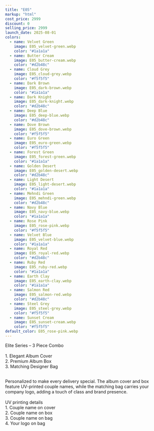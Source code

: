 ```yaml
---
title: "E05"
markup: "html"
cost_price: 2999
discount: 0
selling_price: 2999
launch_date: 2025-08-01
colors:
  - name: Velvet Green
    image: E05_velvet-green.webp
    color: "#1a1a1a"
  - name: Butter Cream
    image: E05_butter-cream.webp
    color: "#d2b48c"
  - name: Cloud Grey
    image: E05_cloud-grey.webp
    color: "#f5f5f5"
  - name: Dark Brown
    image: E05_dark-brown.webp
    color: "#1a1a1a"
  - name: Dark Knight
    image: E05_dark-knight.webp
    color: "#d2b48c"
  - name: Deep Blue
    image: E05_deep-blue.webp
    color: "#d2b48c"
  - name: Dove Brown
    image: E05_dove-brown.webp
    color: "#f5f5f5"
  - name: Euro Green
    image: E05_euro-green.webp
    color: "#f5f5f5"
  - name: Forest Green
    image: E05_forest-green.webp
    color: "#1a1a1a"
  - name: Golden Desert
    image: E05_golden-desert.webp
    color: "#d2b48c"
  - name: Light Desert
    image: E05_light-desert.webp
    color: "#1a1a1a"
  - name: Mehndi Green
    image: E05_mehndi-green.webp
    color: "#d2b48c"
  - name: Navy Blue
    image: E05_navy-blue.webp
    color: "#1a1a1a"
  - name: Rose Pink
    image: E05_rose-pink.webp
    color: "#f5f5f5"
  - name: Velvet Blue
    image: E05_velvet-blue.webp
    color: "#1a1a1a"
  - name: Royal Red
    image: E05_royal-red.webp
    color: "#d2b48c"
  - name: Ruby Red
    image: E05_ruby-red.webp
    color: "#1a1a1a"
  - name: Earth Clay
    image: E05_earth-clay.webp
    color: "#1a1a1a"
  - name: Salmon Red
    image: E05_salmon-red.webp
    color: "#d2b48c"
  - name: Steel Grey
    image: E05_steel-grey.webp
    color: "#f5f5f5"
  - name: Sunset Cream
    image: E05_sunset-cream.webp
    color: "#f5f5f5"
default_color: E05_rose-pink.webp
---
```


Elite Series – 3 Piece Combo<br><br> <span class='text-b font-medium text-lime-300 mb-1'> 1. Elegant Album Cover<br> 2. Premium Album Box<br> 3. Matching Designer Bag<br><br> </span> <div class='max-w-xl mx-auto'> Personalized to make every delivery special. The album cover and box feature UV-printed couple names, while the matching bag carries your company logo, adding a touch of class and brand presence. </div> <div class='max-w-xl mx-auto text-b font-medium text-lime-300 mb-1'> <br>UV printing details<br> </div> <span class='text-r mb-1'> 1. Couple name on cover<br> 2. Couple name on box<br> 3. Couple name on bag<br> 4. Your logo on bag<br> </span>
